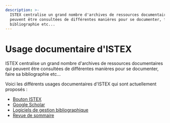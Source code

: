 ```yaml
---
description: >-
  ISTEX centralise un grand nombre d'archives de ressources documentaires qui
  peuvent être consultées de différentes manières pour se documenter, faire sa
  bibliographie etc...
---
```


# Usage documentaire d'ISTEX

ISTEX centralise un grand nombre d'archives de ressources documentaires qui peuvent être consultées de différentes manières pour se documenter, faire sa bibliographie etc...

Voici les différents usages documentaires d'ISTEX qui sont actuellement proposés :

* [Bouton ISTEX](bouton-istex.md)
* [Google Scholar](google-scholar.md)
* [Logiciels de gestion bibliographique](bib/)
* [Revue de sommaire](revue-de-sommaire.md)



